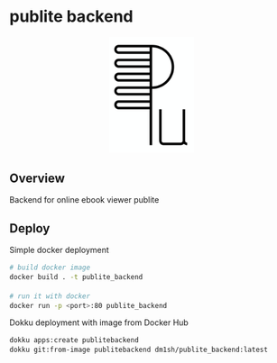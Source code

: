 # publite backend

<p align="center">
  <img src="https://github.com/dm1sh/publite_backend/raw/main/logo.svg" alt="publite" width="150px">
</p>

## Overview

Backend for online ebook viewer publite

## Deploy

Simple docker deployment

```bash
# build docker image 
docker build . -t publite_backend

# run it with docker
docker run -p <port>:80 publite_backend
```

Dokku deployment with image from Docker Hub

```bash
dokku apps:create publitebackend
dokku git:from-image publitebackend dm1sh/publite_backend:latest
```